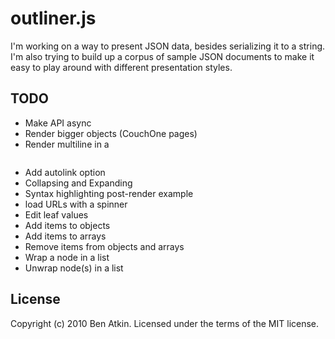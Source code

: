 # outliner.js

I'm working on a way to present JSON data, besides serializing it to a string. I'm also trying to build up a corpus of sample JSON documents to make it easy to play around with different presentation styles.

## TODO

* Make API async
* Render bigger objects (CouchOne pages)
* Render multiline in a <pre>
* Add autolink option
* Collapsing and Expanding
* Syntax highlighting post-render example
* load URLs with a spinner
* Edit leaf values
* Add items to objects
* Add items to arrays
* Remove items from objects and arrays
* Wrap a node in a list
* Unwrap node(s) in a list

## License

Copyright (c) 2010 Ben Atkin. Licensed under the terms of the MIT license.
